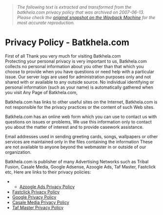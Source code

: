 > *The following text is extracted and transformed from the batkhela.com privacy policy that was archived on 2007-06-13. Please check the [original snapshot on the Wayback Machine](https://web.archive.org/web/20070613004802id_/http%3A//www.batkhela.com/privacy_policy.php) for the most accurate reproduction.*

# Privacy Policy - Batkhela.com

First of all Thank you very much for visiting Batkhela.com  
Protecting your personal privacy is very important to us, Batkhela.com collects no personal information about you other than that which you choose to provide when you have questions or need help with a particular issue. Our server logs are used for administration purposes only and not shared with or available to any outside source. No individual identifying or personal information (such as your name) is automatically gathered when you visit Any Page of Batkhela.com, 

Batkhela.com has links to other useful sites on the Internet, Batkhela.com is not responsible for the privacy practices or the content of such Web sites.

Batkhela.com has an online web form which you can use to contact us with questions on issues or problems, We use this information only to contact you about the matter of interest and to provide casework assistance.

Email addresses used in sending greeting cards, songs, wallpapers or other services are maintained only in the files containing the information These are not available to anyone beyond the webmaster in or outside of our organization.

  
Batkhela.com is publisher of many Advertising Networks such as Tribal Fusion, Casale Media, Google Adsense, Azoogle Ads, Taf Master, Fastclick etc, Here are links to their privacy policies:

  *   * [Azoogle Ads Privacy Policy](http://www.azoogleads.com/az/new/privacy.php)
  * [Fastclick Privacy Policy](http://www.fastclick.com/company/privacy.html)
  * [Google Privacy Policy](http://www.google.com/privacy.html)
  * [Casale Media Privacy Policy](http://casalemedia.com/privacy.html)
  * [Taf Master Privacy Policy](http://www.tafmaster.com/privacy)


